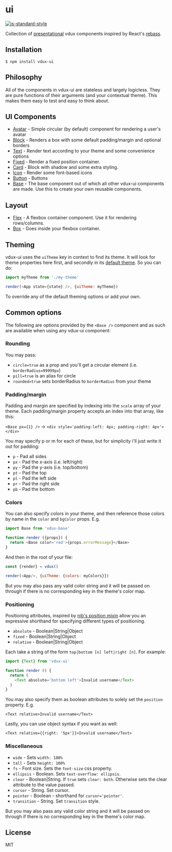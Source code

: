 # ui

[![js-standard-style](https://img.shields.io/badge/code%20style-standard-brightgreen.svg?style=flat)](https://github.com/feross/standard)

Collection of [presentational](https://medium.com/@dan_abramov/smart-and-dumb-components-7ca2f9a7c7d0#.lb1ox895i) vdux components inspired by React's [rebass](https://github.com/jxnblk/rebass).

## Installation

    $ npm install vdux-ui

## Philosophy

All of the components in vdux-ui are stateless and largely logicless. They are pure functions of their arguments (and your contextual theme). This makes them easy to test and easy to think about.

## UI Components

  * [Avatar](https://github.com/vdux-components/ui/tree/master/docs/Avatar.md) - Simple circular (by default) component for rendering a user's avatar
  * [Block](https://github.com/vdux-components/ui/tree/master/docs/Block.md) - Renders a box with some default padding/margin and optional borders
  * [Text](https://github.com/vdux-components/ui/tree/master/docs/Text.md) - Render text according to your theme and some convenience options
  * [Fixed](https://github.com/vdux-components/ui/tree/master/docs/Fixed.md) - Render a fixed position container.
  * [Card](https://github.com/vdux-components/ui/tree/master/docs/Card.md) - Block with shadow and some extra styling.
  * [Icon](https://github.com/vdux-components/ui/tree/master/docs/Icon.md) - Render some font-based icons
  * [Button](https://github.com/vdux-components/ui/tree/master/docs/Button.md) - Buttons
  * [Base](https://github.com/vdux-components/ui/tree/master/docs/Base.md) - The base component out of which all other vdux-ui components are made. Use this to create your own reusable components.

## Layout

  * [Flex](https://github.com/vdux-components/ui/tree/master/docs/Flex.md) - A flexbox container component. Use it for rendering rows/columns.
  * [Box](https://github.com/vdux-components/ui/tree/master/docs/Box.md) - Goes inside your flexbox container.

## Theming

vdux-ui uses the `uiTheme` key in context to find its theme. It will look for theme properties here first, and secondly in its [default theme](https://github.com/vdux-components/ui/tree/master/src/default-theme.js). So you can do:

```javascript
import myTheme from './my-theme'

render(<App state={state} />, {uiTheme: myTheme})
```

To override any of the default theming options or add your own.

## Common options

The following are options provided by the `<Base />` component and as such are available when using any vdux-ui component:

### Rounding

You may pass:

  * `circle=true` as a prop and you'll get a circular element (i.e. `borderRadius=99999px`)
  * `pill=true` is an alias for circle
  * `rounded=true` sets borderRadius to `borderRadius` from your theme

### Padding/margin

Padding and margin are specified by indexing into the `scale` array of your theme. Each padding/margin property accepts an index into that array, like this:

`<Base px={1} />` -> `<div style='padding-left: 4px; padding-right: 4px'></div>`

You may specify p or m for each of these, but for simplicity i'll just write it out for padding:

  * `p` - Pad all sides
  * `px` - Pad the x-axis (i.e. left/right)
  * `py` - Pad the y-axis (i.e. top/bottom)
  * `pt` - Pad the top
  * `pl` - Pad the left side
  * `pr` - Pad the right side
  * `pb` - Pad the bottom

### Colors

You can also specify colors in your theme, and then reference those colors by name in the `color` and `bgColor` props. E.g.

```javascript
import Base from 'vdux-base'

function render ({props}) {
  return <Base color='red'>{props.errorMessage}</Base>
}
```

And then in the root of your file:

```javascript
const {render} = vdux()

render(<App/>, {uiTheme: {colors: myColors}})
```

But you may also pass any valid color string and it will be passed on through if there is no corresponding key in the theme's color map.

### Positioning

Positioning attributes, inspired by [nib's position mixin](http://nibstyl.us/docs/#position) allow you an expressive shorthand for specifying different types of positioning.

  * `absolute` - Boolean|String|Object
  * `fixed` - Boolean|String|Object
  * `relative` - Boolean|String|Object

Each take a string of the form `top|bottom [n] left|right [n]`. For example:

```javascript
import {Text} from 'vdux-ui'

function render () {
  return (
    <Text absolute='bottom left'>Invalid username</Text>
  )
}
```

You may also specify them as boolean attributes to solely set the `position` property. E.g.

`<Text relative>Invalid username</Text>`

Lastly, you can use object syntax if you want as well:

`<Text relative={{right: '5px'}}>Invalid username</Text>`

### Miscellaneous

  * `wide` - Sets `width: 100%`
  * `tall` - Sets `height: 100%`
  * `fs` - Font size. Sets the `font-size` css property.
  * `ellipsis` - Boolean. Sets `text-overflow: ellipsis`.
  * `clear` - Boolean|String. If `true` sets `clear: both`. Otherwise sets the clear attribute to the value passed.
  * `cursor` - String. Set cursor.
  * `pointer` - Boolean - shorthand for `cursor='pointer'`.
  * `transition` - String. Set `transition` style.

But you may also pass any valid color string and it will be passed on through if there is no corresponding key in the theme's color map.

## License

MIT
